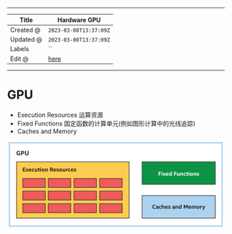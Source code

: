 -----

| Title     | Hardware GPU                                         |
| --------- | ---------------------------------------------------- |
| Created @ | `2023-03-08T13:37:09Z`                               |
| Updated @ | `2023-03-08T13:37:09Z`                               |
| Labels    | \`\`                                                 |
| Edit @    | [here](https://github.com/junxnone/xwiki/issues/218) |

-----

# GPU

  - Execution Resources 运算资源
  - Fixed Functions 固定函数的计算单元(例如图形计算中的光线追踪)
  - Caches and Memory

![image](media/46650ea10929900a3507f22ee4466915011a8f37.png)
